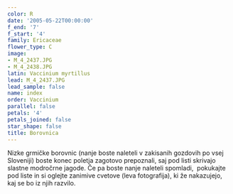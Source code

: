 ```yaml
---
color: R
date: '2005-05-22T00:00:00'
f_end: '7'
f_start: '4'
family: Ericaceae
flower_type: C
image:
- M_4_2437.JPG
- M_4_2438.JPG
latin: Vaccinium myrtillus
lead: M_4_2437.JPG
lead_sample: false
name: index
order: Vaccinium
parallel: false
petals: '4'
petals_joined: false
star_shape: false
title: Borovnica
---
```

Nizke grmičke borovnic (nanje boste naleteli v zakisanih gozdovih po vsej Sloveniji) boste konec poletja zagotovo prepoznali, saj pod listi skrivajo slastne modročrne jagode. Če pa boste nanje naleteli spomladi,  pokukajte pod liste in si oglejte zanimive cvetove (leva fotografija), ki že nakazujejo, kaj se bo iz njih razvilo.
